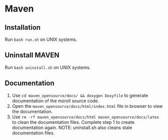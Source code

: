 Maven
=====

## Installation
Run `bash run.sh` on UNIX systems.

## Uninstall MAVEN
Run  `bash uninstall.sh` on UNIX systems.

## Documentation
1. Use `cd maven_opensource/docs/ && doxygen Doxyfile` to generate documentation of the mzroll source code.
2. Open the `maven_opensource/docs/html/index.html` file in browser to view the documentation.
3. Use `rm -rf maven_opensource/docs/html maven_opensource/docs/latex` to clean the documentation files. Complete step 1 to create documentation again.
  NOTE: uninstall.sh also cleans stale documentation files.
